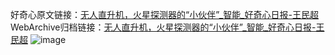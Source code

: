好奇心原文链接：[无人直升机，火星探测器的“小伙伴”_智能_好奇心日报-王民超](https://www.qdaily.com/articles/5714.html)
WebArchive归档链接：[无人直升机，火星探测器的“小伙伴”_智能_好奇心日报-王民超](http://web.archive.org/web/20181006063639/http://www.qdaily.com:80/articles/5714.html)
![image](http://ww3.sinaimg.cn/large/007d5XDply1g3w94g9x08j30u035g7qu)